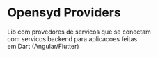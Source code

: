 # Opensyd Providers

Lib com provedores de servicos que se conectam  
com servicos backend para aplicacoes feitas  
em Dart (Angular/Flutter)